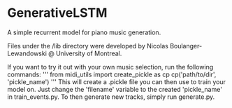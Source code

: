 # GenerativeLSTM
A simple recurrent model for piano music generation.

Files under the /lib directory were developed by Nicolas Boulanger-Lewandowski @ University of Montreal.

If you want to try it out with your own music selection, run the following commands:
'''
from midi_utils import create_pickle as cp
cp('path/to/dir', 'pickle_name')
'''
This will create a .pickle file you can then use to train your model on. Just change the 'filename' variable to the created 'pickle_name' in train_events.py. To then generate new tracks, simply run generate.py.
